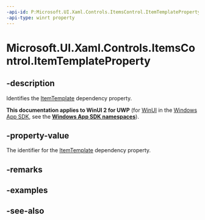 ```yaml
---
-api-id: P:Microsoft.UI.Xaml.Controls.ItemsControl.ItemTemplateProperty
-api-type: winrt property
---
```


<!-- Property syntax
public Windows.UI.Xaml.DependencyProperty ItemTemplateProperty { get; }
-->

# Microsoft.UI.Xaml.Controls.ItemsControl.ItemTemplateProperty

## -description
Identifies the [ItemTemplate](itemscontrol_itemtemplate.md) dependency property.

**This documentation applies to WinUI 2 for UWP** (for [WinUI](/windows/apps/winui/winui3/) in the [Windows App SDK](/windows/apps/windows-app-sdk/), see the **[Windows App SDK namespaces](/windows/windows-app-sdk/api/winrt/)**).

## -property-value
The identifier for the [ItemTemplate](itemscontrol_itemtemplate.md) dependency property.

## -remarks

## -examples

## -see-also
